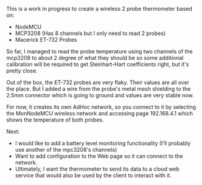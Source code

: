 This is a work in progress to create a wireless 2 probe thermometer based on:
- NodeMCU
- MCP3208 (Has 8 channels but I only need to read 2 probes)
- Macerick ET-732 Probes 

So far, I managed to read the probe temperature using two channels of the mcp3208 to about 2 degree of what they should be so some additional calibration will be required to get Steinhart-Hart coefficients right, but it's pretty close.

Out of the box, the ET-732 probes are very flaky. Their values are all over the place. But I added a wire from the probe's metal mesh shielding to the 2.5mm connector which is going to ground and values are very stable now. 

For now, it creates its own AdHoc network, so you connect to it by selecting the MonNodeMCU wireless network and accessing page 192.168.4.1 which shows the temperature of both probes.

Next:
- I would like to add a battery level monitoring functionality (I'll probably use another of the mpc3208's channels)
- Want to add configuration to the Web page so it can connect to the network.
- Ultimately, I want the thermometer to send its data to a cloud web service that would also be used by the client to interact with it.